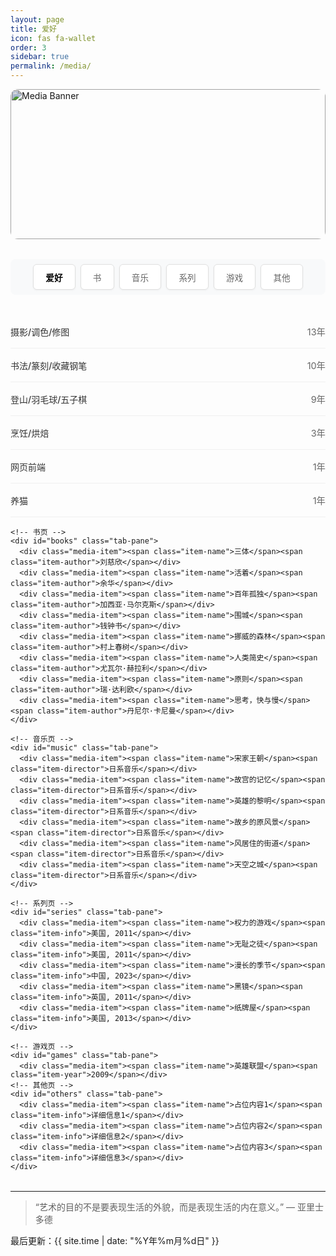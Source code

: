 ```yaml
---
layout: page
title: 爱好
icon: fas fa-wallet
order: 3
sidebar: true
permalink: /media/
---
```




<!-- ✅ 页面顶部 Banner -->
<div class="media-banner">
  <img src="{{ '/assets/banner/mediabanner.jpg' | relative_url }}" alt="Media Banner">
</div>

<div class="media-container">
  <div class="media-nav">
    <div class="nav-highlight"></div>
    <button class="nav-btn active" data-tab="hobby">爱好</button>
    <button class="nav-btn" data-tab="books">书</button>
    <button class="nav-btn" data-tab="music">音乐</button>
    <button class="nav-btn" data-tab="series">系列</button>
    <button class="nav-btn" data-tab="games">游戏</button>
    <button class="nav-btn" data-tab="others">其他</button>
  </div>

  <div class="tab-content">
    <!-- 爱好页 -->
    <div id="hobby" class="tab-pane active">
      <div class="media-item"><span class="item-name">摄影/调色/修图</span><span class="item-duration">13年</span></div>
      <div class="media-item"><span class="item-name">书法/篆刻/收藏钢笔</span><span class="item-duration">10年</span></div>
      <div class="media-item"><span class="item-name">登山/羽毛球/五子棋</span><span class="item-duration">9年</span></div>
      <div class="media-item"><span class="item-name">烹饪/烘焙</span><span class="item-duration">3年</span></div>
      <div class="media-item"><span class="item-name">网页前端</span><span class="item-duration">1年</span></div>
      <div class="media-item"><span class="item-name">养猫</span><span class="item-duration">1年</span></div>
    </div>

    <!-- 书页 -->
    <div id="books" class="tab-pane">
      <div class="media-item"><span class="item-name">三体</span><span class="item-author">刘慈欣</span></div>
      <div class="media-item"><span class="item-name">活着</span><span class="item-author">余华</span></div>
      <div class="media-item"><span class="item-name">百年孤独</span><span class="item-author">加西亚·马尔克斯</span></div>
      <div class="media-item"><span class="item-name">围城</span><span class="item-author">钱钟书</span></div>
      <div class="media-item"><span class="item-name">挪威的森林</span><span class="item-author">村上春树</span></div>
      <div class="media-item"><span class="item-name">人类简史</span><span class="item-author">尤瓦尔·赫拉利</span></div>
      <div class="media-item"><span class="item-name">原则</span><span class="item-author">瑞·达利欧</span></div>
      <div class="media-item"><span class="item-name">思考，快与慢</span><span class="item-author">丹尼尔·卡尼曼</span></div>
    </div>

    <!-- 音乐页 -->
    <div id="music" class="tab-pane">
      <div class="media-item"><span class="item-name">宋家王朝</span><span class="item-director">日系音乐</span></div>
      <div class="media-item"><span class="item-name">故宫的记忆</span><span class="item-director">日系音乐</span></div>
      <div class="media-item"><span class="item-name">英雄的黎明</span><span class="item-director">日系音乐</span></div>
      <div class="media-item"><span class="item-name">故乡的原风景</span><span class="item-director">日系音乐</span></div>
      <div class="media-item"><span class="item-name">风居住的街道</span><span class="item-director">日系音乐</span></div>
      <div class="media-item"><span class="item-name">天空之城</span><span class="item-director">日系音乐</span></div>
    </div>

    <!-- 系列页 -->
    <div id="series" class="tab-pane">
      <div class="media-item"><span class="item-name">权力的游戏</span><span class="item-info">美国, 2011</span></div>
      <div class="media-item"><span class="item-name">无耻之徒</span><span class="item-info">美国, 2011</span></div>
      <div class="media-item"><span class="item-name">漫长的季节</span><span class="item-info">中国, 2023</span></div>
      <div class="media-item"><span class="item-name">黑镜</span><span class="item-info">英国, 2011</span></div>
      <div class="media-item"><span class="item-name">纸牌屋</span><span class="item-info">美国, 2013</span></div>
    </div>

    <!-- 游戏页 -->
    <div id="games" class="tab-pane">
      <div class="media-item"><span class="item-name">英雄联盟</span><span class="item-year">2009</span></div>
    <!-- 其他页 -->
    <div id="others" class="tab-pane">
      <div class="media-item"><span class="item-name">占位内容1</span><span class="item-info">详细信息1</span></div>
      <div class="media-item"><span class="item-name">占位内容2</span><span class="item-info">详细信息2</span></div>
      <div class="media-item"><span class="item-name">占位内容3</span><span class="item-info">详细信息3</span></div>
    </div>
  </div>
</div>

<style>
/* ✅ Banner 样式 */
.media-banner {
  position: relative;
  width: 100%;
  height: 240px;
  overflow: hidden;
  border-radius: 12px;
  margin-bottom: 2rem;
}
.media-banner img {
  width: 100%;
  height: 100%;
  object-fit: cover;
  filter: brightness(0.85);
}

/* 主体布局 */
.media-container {
  max-width: 800px;
  margin: 0 auto;
}

.media-nav {
  position: relative;
  display: flex;
  justify-content: center;
  margin: 2rem 0;
  overflow-x: auto;
  white-space: nowrap;
  background: #f8f9fa;
  border-radius: 8px;
  padding: 8px;
}

.nav-btn {
  padding: 0.6rem 1.2rem;
  margin: 0 0.25rem;
  background: white;
  border: 1px solid #e0e0e0;
  cursor: pointer;
  font-size: 0.85rem;
  color: #666;
  border-radius: 6px;
  transition: all 0.3s ease;
  box-shadow: 0 1px 3px rgba(0,0,0,0.05);
  position: relative;
  z-index: 1;
}

.nav-btn:hover {
  color: #111;
  background-color: #f3f3f3;
  transform: translateY(-1px);
  box-shadow: 0 2px 5px rgba(0,0,0,0.08);
}

.nav-btn.active {
  color: #000;
  font-weight: 600;
}

.nav-highlight {
  position: absolute;
  bottom: 5px;
  height: 3px;
  background: linear-gradient(90deg, #000, #444);
  border-radius: 2px;
  transition: all 0.3s ease;
  z-index: 0;
}

.tab-content {
  margin: 2rem 0;
  min-height: 400px;
}

.tab-pane {
  display: none;
  animation: fadeIn 0.3s ease;
}

.tab-pane.active {
  display: block;
}

@keyframes fadeIn {
  from { opacity: 0; }
  to { opacity: 1; }
}

.media-item {
  display: flex;
  justify-content: space-between;
  align-items: center;
  padding: 1rem 0;
  border-bottom: 1px solid #f0f0f0;
  transition: background-color 0.3s ease;
}

.media-item:hover {
  background-color: #fafafa;
}

.item-name {
  font-weight: 500;
  color: #333;
}

.item-duration, .item-author, .item-director, .item-info, .item-year {
  color: #666;
  font-size: 0.9rem;
}

/* 响应式 */
@media (max-width: 768px) {
  .media-nav { justify-content: flex-start; padding: 6px; }
  .nav-btn { font-size: 0.8rem; padding: 0.4rem 0.8rem; }
  .media-container { padding: 0 10px; }
  .media-banner { height: 180px; }
}
</style>

<script>
document.addEventListener("pjax:complete", initMediaTabs);
document.addEventListener("DOMContentLoaded", initMediaTabs);

function initMediaTabs() {
  const navButtons = document.querySelectorAll(".nav-btn");
  const tabPanes = document.querySelectorAll(".tab-pane");
  const highlight = document.querySelector(".nav-highlight");
  if (!navButtons.length || !tabPanes.length || !highlight) return;

  navButtons.forEach(btn => {
    const newBtn = btn.cloneNode(true);
    btn.parentNode.replaceChild(newBtn, btn);
  });

  const newButtons = document.querySelectorAll(".nav-btn");

  const moveHighlight = (btn) => {
    const rect = btn.getBoundingClientRect();
    const containerRect = btn.parentElement.getBoundingClientRect();
    highlight.style.width = rect.width + "px";
    highlight.style.left = rect.left - containerRect.left + "px";
  };

  newButtons.forEach(button => {
    button.addEventListener("click", e => {
      e.preventDefault();
      const targetTab = button.getAttribute("data-tab");
      newButtons.forEach(b => b.classList.remove("active"));
      button.classList.add("active");

      tabPanes.forEach(p => p.classList.remove("active"));
      const targetPane = document.getElementById(targetTab);
      if (targetPane) targetPane.classList.add("active");

      moveHighlight(button);
    });
  });

  const activeButton = document.querySelector(".nav-btn.active") || newButtons[0];
  if (activeButton) moveHighlight(activeButton);
}
</script>

---

> “艺术的目的不是要表现生活的外貌，而是表现生活的内在意义。” — 亚里士多德  

最后更新：{{ site.time | date: "%Y年%m月%d日" }}
